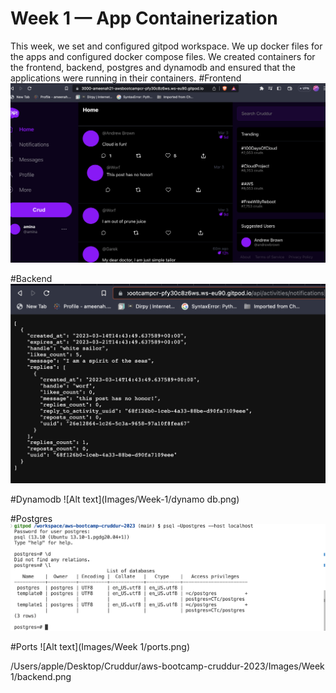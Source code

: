 # Week 1 — App Containerization
This week, we set and configured gitpod workspace. We  up docker files for the apps and configured docker compose files. We created containers for the frontend, backend, postgres and dynamodb and ensured that the applications were running in their containers. 
#Frontend
![Frontend](_images/Week-1/frontend.png)

#Backend
![Backend](Images/Week-1/backend.png)

#Dynamodb
![Alt text](Images/Week-1/dynamo db.png)

#Postgres
![Alt text](Images/Week-1/postgres.png)

#Ports
![Alt text](Images/Week 1/ports.png)

/Users/apple/Desktop/Cruddur/aws-bootcamp-cruddur-2023/Images/Week 1/backend.png